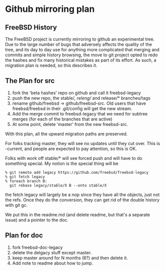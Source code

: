 # Github mirroring plan

## FreeBSD History

The FreeBSD project is currently mirroring to github an experimental
tree. Due to the large number of bugs that adversely affects the
quality of the tree, and its day to day use for anything more
complicated that merging and commits and simple history browsing, the
move to git project opted to redo the hashes and fix many historical
mistakes as part of its effort. As such, a migration plan is needed,
so this describes it.

## The Plan for src

1. fork the 'beta hashes' repo on github and call it freebsd-legacy
2. push the new repo, the stable/*, releng/* and release/* branches/tags
3. rename github/freebsd -> github/freebsd-src. Old users that have freebsd/freebsd
   in their .git/config will get the new stream.
4. Add the merge commit to freebsd-legacy that we need for subtree merges (for each of
   the branches that are active)
5. At some point, delete 'master' from the new freebsd-src.

With this plan, all the upward migration paths are preserved.

For folks tracking master, they will see no updates until they cut
over. This is -current, and people are expected to pay attention, so
this is OK.

Folks with work off stable/* will see forced push and will have to do
something special. My notion is the special thing will be
```
% git remote add legacy https://github.com/freebsd/freebsd-legacy
% git fetch legacy
% foreach branch B:
  git rebase legacy/stable/X B --onto stable/X
```
the fetch legacy will largely be a nop since they have all the
objects, just not the refs. Once they do the conversion, they can get
rid of the double history with git gc.

We put this in the readme.md (and delete readme, but that's a separate
issue) and a pointer to the doc.

## Plan for doc

1. fork freebsd-doc-legacy
2. delete the delgacy stuff except master.
3. keep master around for N months (6?) and then delete it.
4. Add note to readme about how to jump.

